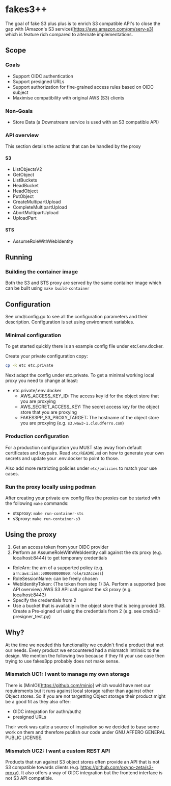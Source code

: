 # fakes3++

The goal of fake S3 plus plus is to enrich S3 compatible API's to close the gap with
(Amazon's S3 service)[https://aws.amazon.com/pm/serv-s3] which is feature rich compared to alternate implementations.

## Scope

### Goals
  - Support OIDC authentication
  - Support presigned URLs
  - Support authorization for fine-grained access rules based on OIDC subject
  - Maximise compatibility with original AWS (S3) clients

### Non-Goals
  - Store Data (a Downstream service is used with an S3 compatible API)


### API overview

This section details the actions that can be handled by the proxy

#### S3
- ListObjectsV2
- GetObject
- ListBuckets
- HeadBucket
- HeadObject
- PutObject
- CreateMultipartUpload
- CompleteMultipartUpload
- AbortMultipartUpload
- UploadPart

#### STS
 - AssumeRoleWithWebIdentity


## Running

### Building the container image

Both the S3 and STS proxy are served by the same container image which can be built using `make build-container` 

## Configuration

See cmd/config.go to see all the configuration parameters and their description. Configuration is set using environment variables.

### Minimal configuration
To get started quickly there is an example config file under etc/.env.docker.

Create your private configuration copy:
```sh
cp -R etc etc.private
```

Next adapt the config under etc.private. To get a minimal working local proxy you need to change at least:
 - etc.private/.env.docker
   - AWS_ACCESS_KEY_ID: The access key id for the object store that you are proxying
   - AWS_SECRET_ACCESS_KEY: The secret access key for the object store that you are proxying
   - FAKES3PP_S3_PROXY_TARGET: The hostname of the object store you are proxying (e.g. `s3.waw3-1.cloudferro.com`)

### Production configuration

For a production configuration you MUST stay away from default certificates and keypairs.
Read `etc/README.md` on how to generate your own secrets and update your .env.docker to point to those.

Also add more restricting policies under `etc/policies` to match your use cases.

### Run the proxy locally using podman

After creating your private env config files the proxies can be started with the following `make` commands:
 - stsproxy: `make run-container-sts`
 - s3proxy:  `make run-container-s3`

## Using the proxy

1. Get an access token from your OIDC provider
2. Perform an AssumeRoleWithWebIdentity call against the sts proxy (e.g. localhost:8444) to get temporary credentials
  - RoleArn: the arn of a supported policy (e.g. `arn:aws:iam::000000000000:role/S3Access`)
  - RoleSessionName: can be freely chosen
  - WebIdentityToken: (The token from step 1)
3A. Perform a supported (see API overview) AWS S3 API call against the s3 proxy (e.g. localhost:8443)
  - Specify the credentials from 2
  - Use a bucket that is available in the object store that is being proxied
3B. Create a Pre-signed url using the credentials from 2 (e.g. see cmd/s3-presigner_test.py)


## Why?

At the time we needed this functionality we couldn't find a product that met our needs. Every product we encountered had a mismatch intrinsic to the design. We mention the following two because if they fit your use case then trying to use fakes3pp probably does not make sense.

### Mismatch UC1: I want to manage my own storage

There is (MinIO)[https://github.com/minio] which would have met our requirements but it runs against local storage rather than against other Object stores. So if you are not targetting Object storage their product might be a good fit as they also offer:
   - OIDC integration for authn/authz
   - presigned URLs

Their work was quite a source of inspiration so we decided to base some work on them and therefore publish our code under GNU AFFERO GENERAL PUBLIC LICENSE.


### Mismatch UC2: I want a custom REST API

Products that run against S3 object stores often provide an API that is not S3 compatible towards clients (e.g. https://github.com/oxyno-zeta/s3-proxy). It also offers a way of OIDC integration but the frontend interface is not S3 API compatible.
